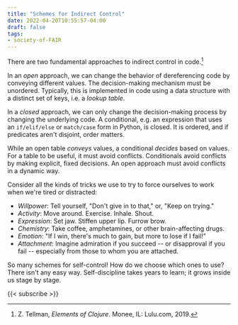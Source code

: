 ```yaml
---
title: "Schemes for Indirect Control"
date: 2022-04-20T10:55:57-04:00
draft: false
tags:
- society-of-FAIR
---
```


There are two fundamental approaches to indirect control in code.[^eoc]

In an *open* approach, we can change the behavior of dereferencing code by conveying different values. The decision-making mechanism must be unordered. Typically, this is implemented in code using a data structure with a distinct set of keys, i.e. a *lookup table*.

In a *closed* approach, we can only change the decision-making process by changing the underlying code. A conditional, e.g. an expression that uses an `if/elif/else` or `match/case` form in Python, is closed. It is ordered, and if predicates aren't disjoint, order matters.

While an open table *conveys* values, a conditional *decides* based on values. For a table to be useful, it must avoid conflicts. Conditionals avoid conflicts by making explicit, fixed decisions. An open approach must avoid conflicts in a dynamic way.

Consider all the kinds of tricks we use to try to force ourselves to work when we're tired or distracted:

* *Willpower*: Tell yourself, "Don't give in to that," or, "Keep on trying."
* *Activity*: Move around. Exercise. Inhale. Shout.
* *Expression*: Set jaw. Stiffen upper lip. Furrow brow.
* *Chemistry*: Take coffee, amphetamines, or other brain-affecting drugs.
* *Emotion*: "If I win, there's much to gain, but more to lose if I fail!"
* *Attachment*: Imagine admiration if you succeed -- or disapproval if you fail -- especially from those to whom you are attached.

So many schemes for self-control! How do we choose which ones to use? There isn't any easy way. Self-discipline takes years to learn; it grows inside us stage by stage.

[^eoc]: Z. Tellman, *Elements of Clojure*. Monee, IL: Lulu.com, 2019.

{{< subscribe >}}